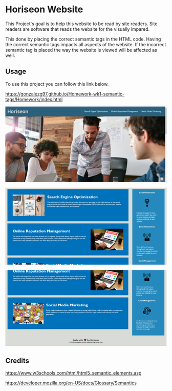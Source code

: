 # Horiseon Website

This Project's goal is to help this website to be read by site readers. Site readers are software that reads the website for the visually impared. 

This done by placing the correct semantic tags in the HTML code. Having the correct semantic tags impacts all aspects of the website. If the incorrect semantic tag is placed the way the website is viewed will be affected as well. 

## Usage

To use this project you can follow this link below.

https://gonzalezg97.github.io/Homework-wk1-semantic-tags/Homework/index.html


![Screenshot](assets/Images/Screenshot2.png)

![Screenshot](assets/Images/Screenshot3.png)

![Screenshot](assets/Images/Screenshot1.png)



## Credits

https://www.w3schools.com/html/html5_semantic_elements.asp

https://developer.mozilla.org/en-US/docs/Glossary/Semantics